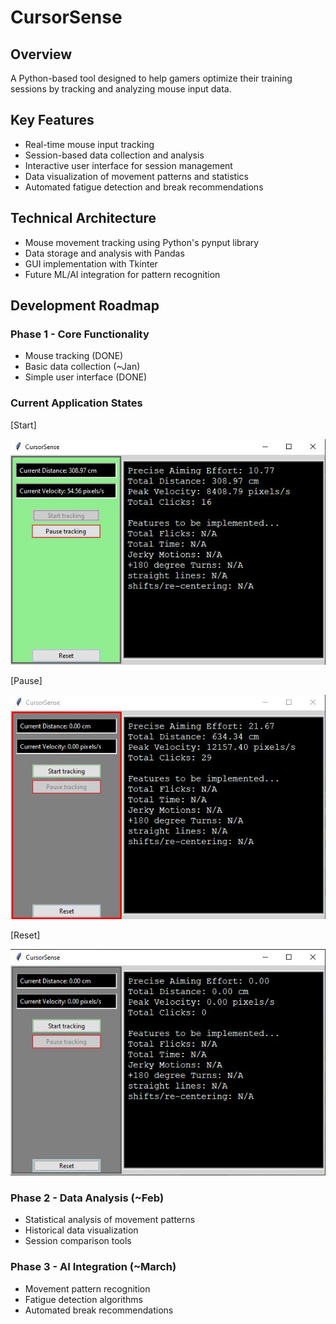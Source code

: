 # CursorSense

## Overview
A Python-based tool designed to help gamers optimize their training sessions by tracking and analyzing mouse input data.

## Key Features
- Real-time mouse input tracking 
- Session-based data collection and analysis 
- Interactive user interface for session management 
- Data visualization of movement patterns and statistics 
- Automated fatigue detection and break recommendations

## Technical Architecture
- Mouse movement tracking using Python's pynput library
- Data storage and analysis with Pandas
- GUI implementation with Tkinter
- Future ML/AI integration for pattern recognition


## Development Roadmap
### Phase 1 - Core Functionality
- Mouse tracking (DONE)
- Basic data collection (~Jan)
- Simple user interface (DONE)
### Current Application States

[Start]

![OnFnc-CsrSe.JPG](images/OnFnc-CsrSe.JPG)

[Pause]

![PseFnc-CsrSe.JPG](images/PseFnc-CsrSe.JPG)

[Reset]

![RstFnc-CsrSe.JPG](images/RstFnc-CsrSe.JPG)

### Phase 2 - Data Analysis (~Feb)
- Statistical analysis of movement patterns
- Historical data visualization
- Session comparison tools

### Phase 3 - AI Integration (~March)
- Movement pattern recognition
- Fatigue detection algorithms
- Automated break recommendations
